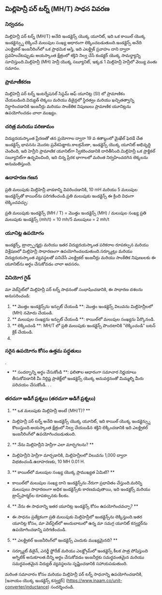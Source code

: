 ## మిల్లిహెన్రీ పర్ టర్న్ (MH/T) సాధన వివరణ

### నిర్వచనం
మిల్లిహెన్రీ పర్ టర్న్ (MH/T) అనేది ఇండక్టెన్స్ యొక్క యూనిట్, ఇది ఒక కాయిల్ యొక్క ఇండక్టెన్స్ను లెక్కించే మలుపుల సంఖ్య ఆధారంగా లెక్కించబడుతుంది.ఇండక్టెన్స్ అనేది ఎలక్ట్రికల్ ఇంజనీరింగ్‌లో ఒక ప్రాథమిక ఆస్తి, ఇది ఎలక్ట్రిక్ ప్రవాహం దాని ద్వారా ప్రవహించేటప్పుడు అయస్కాంత క్షేత్రంలో శక్తిని నిల్వ చేసే కండక్టర్ యొక్క సామర్థ్యాన్ని సూచిస్తుంది.మిల్లిహెన్రీ (MH) హెన్రీ యొక్క సబ్యూనిట్, ఇక్కడ 1 మిల్లిహెన్రీ హెన్రీలో వెయ్యి వంతు సమానం.

### ప్రామాణీకరణ
మిల్లిహెన్రీ పర్ టర్న్ ఇంటర్నేషనల్ సిస్టమ్ ఆఫ్ యూనిట్ల (SI) లో ప్రామాణికం చేయబడింది.విద్యుత్ లెక్కలు మరియు డిజైన్లలో స్థిరత్వం మరియు ఖచ్చితత్వాన్ని నిర్ధారించడానికి ఇంజనీర్లు మరియు సాంకేతిక నిపుణులు ప్రామాణిక యూనిట్లను ఉపయోగించడం చాలా ముఖ్యం.

### చరిత్ర మరియు పరిణామం
విద్యుదయస్కాంత ప్రేరణతో తన ప్రయోగాల ద్వారా 19 వ శతాబ్దంలో మైఖేల్ ఫెరడే చేత ఇండక్టెన్స్ భావనను మొదట ప్రవేశపెట్టారు.కాలక్రమేణా, ఇండక్టెన్స్ యొక్క యూనిట్ అభివృద్ధి చెందింది, ఇది హెన్రీని ప్రామాణిక యూనిట్‌గా స్వీకరించడానికి దారితీసింది.మిల్లిహెన్రీ ఒక ప్రాక్టికల్ సబ్యూనిట్‌గా ఉద్భవించింది, ఇది చిన్న ప్రేరక భాగాలలో మరింత నిర్వహించదగిన లెక్కలను అనుమతిస్తుంది.

### ఉదాహరణ గణన
ప్రతి మలుపుకు మిల్లిహెన్రీ వాడకాన్ని వివరించడానికి, 10 mH మరియు 5 మలుపుల ఇండక్టెన్స్‌తో కాయిల్‌ను పరిగణించండి.ప్రతి మలుపుకు ఇండక్టెన్స్ ఈ క్రింది విధంగా లెక్కించవచ్చు:

ప్రతి మలుపుకు ఇండక్టెన్స్ (MH / T) = మొత్తం ఇండక్టెన్స్ (MH) / మలుపుల సంఖ్య
ప్రతి మలుపుకు ఇండక్టెన్స్ (mh/t) = 10 mh/5 మలుపులు = 2 mh/t

### యూనిట్ల ఉపయోగం
ఇండక్టర్స్, ట్రాన్స్ఫార్మర్లు మరియు ఇతర విద్యుదయస్కాంత పరికరాల రూపకల్పన మరియు విశ్లేషణలో మిల్లిహెన్రీ సాధారణంగా ఉపయోగించబడుతుంది.సర్క్యూట్లు మరియు విద్యుదయస్కాంత వ్యవస్థలతో పనిచేసే ఎలక్ట్రికల్ ఇంజనీర్లు మరియు సాంకేతిక నిపుణులకు ఈ యూనిట్‌ను అర్థం చేసుకోవడం చాలా అవసరం.

### వినియోగ గైడ్
మా వెబ్‌సైట్‌లో మిల్లిహెన్రీ పర్ టర్న్ సాధనంతో సంభాషించడానికి, ఈ సాధారణ దశలను అనుసరించండి:

1. ** మొత్తం ఇండక్టెన్స్‌ను ఇన్పుట్ చేయండి **: మొత్తం ఇండక్టెన్స్ విలువను మిల్లిహెన్రీలలో (MH) నమోదు చేయండి.
2. ** మలుపుల సంఖ్యను ఇన్పుట్ చేయండి **: కాయిల్‌లో మలుపుల సంఖ్యను పేర్కొనండి.
3. ** లెక్కించండి **: MH/T లో ప్రతి మలుపుకు ఇండక్టెన్స్ పొందటానికి "లెక్కించండి" బటన్ క్లిక్ చేయండి.
4.

### సరైన ఉపయోగం కోసం ఉత్తమ పద్ధతులు
.
- ** సందర్భాన్ని అర్థం చేసుకోండి **: ఫలితాల ఆధారంగా సమాచార నిర్ణయాలు తీసుకోవడానికి మీ నిర్దిష్ట ప్రాజెక్ట్‌లో ఇండక్టెన్స్ యొక్క అనువర్తనంతో మిమ్మల్ని మీరు పరిచయం చేసుకోండి.
.
.

### తరచుగా అడిగే ప్రశ్నలు (తరచుగా అడిగే ప్రశ్నలు)

1. ** ఒక మలుపుకు మిల్లిహెన్రీ అంటే (MH/T)? **
- మిల్లిహెన్రీ పర్ టర్న్ అనేది ఇండక్టెన్స్ యొక్క యూనిట్, ఇది కాయిల్ యొక్క ఇండక్టెన్స్ను కొలుస్తుంది.అయస్కాంత క్షేత్రంలో నిల్వ చేయబడిన శక్తిని లెక్కించడానికి ఇది ఎలక్ట్రికల్ ఇంజనీరింగ్‌లో ఉపయోగించబడుతుంది.

2. ** నేను మిల్లిహెన్రీని హెన్రీగా ఎలా మార్చగలను? **
- మిల్లిహెన్రీని హెన్రీగా మార్చడానికి, మిల్లిహెన్రీలలో విలువను 1,000 ద్వారా విభజించండి.ఉదాహరణకు, 10 MH 0.01 H.

3. ** కాయిల్‌లో మలుపుల సంఖ్య యొక్క ప్రాముఖ్యత ఏమిటి? **
- కాయిల్‌లో మలుపుల సంఖ్య దాని ఇండక్టెన్స్‌ను నేరుగా ప్రభావితం చేస్తుంది.మరిన్ని మలుపులు సాధారణంగా అధిక ఇండక్టెన్స్‌కు కారణమవుతాయి, ఇది ఇండక్టర్స్ మరియు ట్రాన్స్‌ఫార్మర్‌ల రూపకల్పనకు కీలకం.

4. ** నేను ఈ సాధనాన్ని ఇతర యూనిట్ల ఇండక్టెన్స్ కోసం ఉపయోగించవచ్చా? **
- ఈ సాధనం ప్రత్యేకంగా ప్రతి మలుపుకు మిల్లిహెన్రీలో ఇండక్టెన్స్‌ను లెక్కిస్తుంది.ఇతర యూనిట్ల కోసం, మా వెబ్‌సైట్‌లో అందుబాటులో ఉన్న మా సమగ్ర యూనిట్ కన్వర్టర్‌ను ఉపయోగించడాన్ని పరిగణించండి.

5. ** ఎలక్ట్రికల్ ఇంజనీరింగ్‌లో ఇండక్టెన్స్ ఎందుకు ముఖ్యమైనది? **
- సర్క్యూట్ డిజైన్, ఎనర్జీ స్టోరేజ్ మరియు ఎలక్ట్రోమ్‌లో ఇండక్టెన్స్ కీలక పాత్ర పోషిస్తుంది అగ్నిటిక్ అనుకూలత.దీన్ని అర్థం చేసుకోవడం ఇంజనీర్లకు సమర్థవంతమైన మరియు సమర్థవంతమైన విద్యుత్ వ్యవస్థలను సృష్టించడానికి సహాయపడుతుంది.

మరింత సమాచారం కోసం మరియు మిల్లిహెన్రీ పర్ టర్న్ సాధనాన్ని ఉపయోగించడానికి, [ఇనాయం యొక్క ఇండక్టెన్స్ కన్వర్టర్] (https://www.inaam.co/unit-converter/inductance) సందర్శించండి.